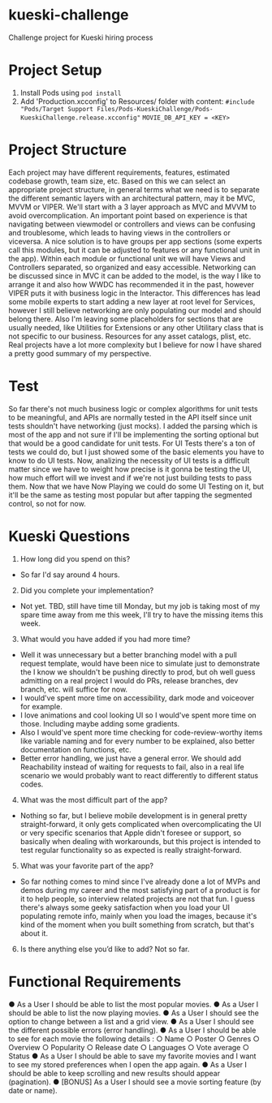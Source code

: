 # kueski-challenge
Challenge project for Kueski hiring process

# Project Setup

1. Install Pods using `pod install`
2. Add 'Production.xcconfig' to Resources/ folder with content: 
`#include "Pods/Target Support Files/Pods-KueskiChallenge/Pods-KueskiChallenge.release.xcconfig"`
`MOVIE_DB_API_KEY = <KEY>`

# Project Structure
Each project may have different requirements, features, estimated codebase growth, team size, etc. Based on this we can select an appropriate project structure, in general terms what we need is to separate the different semantic layers with an architectural pattern, may it be MVC, MVVM or VIPER. We'll start with a 3 layer approach as MVC and MVVM to avoid overcomplication.
An important point based on experience is that navigating between viewmodel or controllers and views can be confusing and troublesome, which leads to having views in the controllers or viceversa. A nice solution is to have groups per app sections (some experts call this modules, but it can be adjusted to features or any functional unit in the app).
Within each module or functional unit we will have Views and Controllers separated, so organized and easy accessible.
Networking can be discussed since in MVC it can be added to the model, is the way I like to arrange it and also how WWDC has recommended it in the past, however VIPER puts it with business logic in the Interactor. This differences has lead some mobile experts to start adding a new layer at root level for Services, however I still believe networking are only populating our model and should belong there.
Also I'm leaving some placeholders for sections that are usually needed, like Utilities for Extensions or any other Utilitary class that is not specific to our business. Resources for any asset catalogs, plist, etc.
Real projects have a lot more complexity but I believe for now I have shared a pretty good summary of my perspective.

# Test
So far there's not much business logic or complex algorithms for unit tests to be meaningful, and APIs are normally tested in the API itself since unit tests shouldn't have networking (just mocks). I added the parsing which is most of the app and not sure if I'll be implementing the sorting optional but that would be a good candidate for unit tests.
For UI Tests there's a ton of tests we could do, but I just showed some of the basic elements you have to know to do UI tests. Now, analizing the necessity of UI tests is a difficult matter since we have to weight how precise is it gonna be testing the UI, how much effort will we invest and if we're not just building tests to pass them.
Now that we have Now Playing we could do some UI Testing on it, but it'll be the same as testing most popular but after tapping the segmented control, so not for now.


# Kueski Questions

1. How long did you spend on this?
- So far I'd say around 4 hours.

2. Did you complete your implementation?
- Not yet. TBD, still have time till Monday, but my job is taking most of my spare time away from me this week, I'll try to have the missing items this week.

3. What would you have added if you had more time?
- Well it was unnecessary but a better branching model with a pull request template, would have been nice to simulate just to demonstrate the I know we shouldn't be pushing directly to prod, but oh well guess admitting on a real project I would do PRs, release branches, dev branch, etc. will suffice for now.
- I would've spent more time on accessibility, dark mode and voiceover for example.
- I love animations and cool looking UI so I would've spent more time on those. Including maybe adding some gradients.
- Also I would've spent more time checking for code-review-worthy items like variable naming and for every number to be explained, also better documentation on functions, etc.
- Better error handling, we just have a general error. We should add Reachability instead of waiting for requests to fail, also in a real life scenario we would probably want to react differently to different status codes.

4. What was the most difficult part of the app?
- Nothing so far, but I believe mobile development is in general pretty straight-forward, it only gets complicated when overcomplicating the UI or very specific scenarios that Apple didn't foresee or support, so basically when dealing with workarounds, but this project is intended to test regular functionality so as expected is really straight-forward.

5. What was your favorite part of the app?
- So far nothing comes to mind since I've already done a lot of MVPs and demos during my career and the most satisfying part of a product is for it to help people, so interview related projects are not that fun. I guess there's always some geeky satisfaction when you load your UI populating remote info, mainly when you load the images, because it's kind of the moment when you built something from scratch, but that's about it.

6. Is there anything else you’d like to add?
Not so far.

# Functional Requirements

● As a User I should be able to list the most popular movies.
● As a User I should be able to list the now playing movies.
● As a User I should see the option to change between a list and a grid view.
● As a User I should see the different possible errors (error handling).
● As a User I should be able to see for each movie the following details :
○ Name
○ Poster
○ Genres
○ Overview
○ Popularity
○ Release date
○ Languages
○ Vote average
○ Status
● As a User I should be able to save my favorite movies and I want to see my
stored preferences when I open the app again.
● As a User I should be able to keep scrolling and new results should appear
(pagination).
● [BONUS] As a User I should see a movie sorting feature (by date or name).
